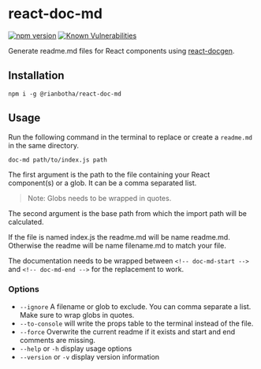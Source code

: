 # react-doc-md

[![npm version](https://img.shields.io/npm/v/%40rianbotha%2Freact-doc-md.svg?style=flat)](https://www.npmjs.com/package/%40rianbotha%2Freact-doc-md)
[![Known Vulnerabilities](https://snyk.io/test/github/rianbotha/react-doc-md/badge.svg?targetFile=package.json)](https://snyk.io/test/github/rianbotha/react-doc-md?targetFile=package.json)

Generate readme.md files for React components using [react-docgen][].

[react-docgen]: https://github.com/reactjs/react-docgen

## Installation
```
npm i -g @rianbotha/react-doc-md
```

## Usage
Run the following command in the terminal to replace or create a `readme.md` in the same directory.
```
doc-md path/to/index.js path
```
The first argument is the path to the file containing your React component(s) or a glob. It can be a comma separated list.

> Note: Globs needs to be wrapped in quotes.

The second argument is the base path from which the import path will be calculated.

If the file is named index.js the readme.md will be name readme.md. Otherwise the readme will be name filename.md to match your file.

The documentation needs to be wrapped between `<!-- doc-md-start -->` and `<!-- doc-md-end -->` for the replacement to work.

### Options

* `--ignore` A filename or glob to exclude. You can comma separate a list. Make sure to wrap globs in quotes.
* `--to-console` will write the props table to the terminal instead of the file.
* `--force` Overwrite the current readme if it exists and start and end comments are missing.
* `--help` or `-h` display usage options
* `--version` or `-v` display version information
